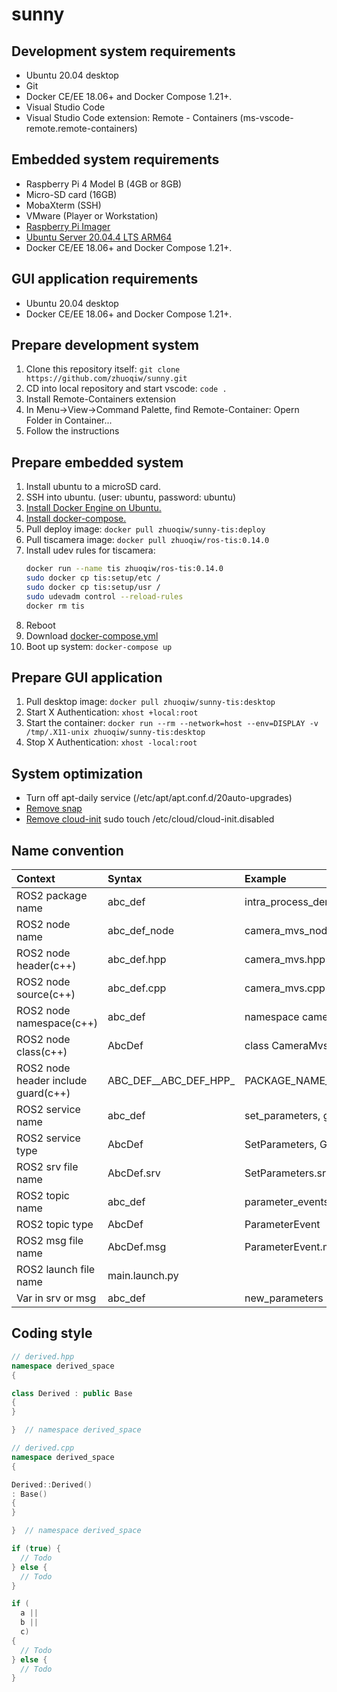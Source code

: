 # sunny

## Development system requirements

- Ubuntu 20.04 desktop
- Git
- Docker CE/EE 18.06+ and Docker Compose 1.21+.
- Visual Studio Code
- Visual Studio Code extension: Remote - Containers (ms-vscode-remote.remote-containers)

## Embedded system requirements

- Raspberry Pi 4 Model B (4GB or 8GB)
- Micro-SD card (16GB)
- MobaXterm (SSH)
- VMware (Player or Workstation)
- [Raspberry Pi Imager](https://www.raspberrypi.com/software/)
- [Ubuntu Server 20.04.4 LTS ARM64](https://ubuntu.com/download/raspberry-pi/thank-you?version=20.04.4&architecture=server-arm64+raspi)
- Docker CE/EE 18.06+ and Docker Compose 1.21+.

## GUI application requirements

- Ubuntu 20.04 desktop
- Docker CE/EE 18.06+ and Docker Compose 1.21+.

## Prepare development system

1. Clone this repository itself: `git clone https://github.com/zhuoqiw/sunny.git`
1. CD into local repository and start vscode: `code .`
1. Install Remote-Containers extension
1. In Menu->View->Command Palette, find Remote-Container: Opern Folder in Container...
1. Follow the instructions

## Prepare embedded system

1. Install ubuntu to a microSD card.
1. SSH into ubuntu. (user: ubuntu, password: ubuntu)
1. [Install Docker Engine on Ubuntu.](https://docs.docker.com/engine/install/ubuntu/)
1. [Install docker-compose.](https://docs.docker.com/compose/install/)
1. Pull deploy image: `docker pull zhuoqiw/sunny-tis:deploy`
1. Pull tiscamera image: `docker pull zhuoqiw/ros-tis:0.14.0`
1. Install udev rules for tiscamera:
    ```bash
    docker run --name tis zhuoqiw/ros-tis:0.14.0
    sudo docker cp tis:setup/etc /
    sudo docker cp tis:setup/usr /
    sudo udevadm control --reload-rules
    docker rm tis
    ```
1. Reboot
1. Download [docker-compose.yml](https://github.com/zhuoqiw/sunny/blob/main/docker-compose.yml)
1. Boot up system: `docker-compose up`

## Prepare GUI application

1. Pull desktop image: `docker pull zhuoqiw/sunny-tis:desktop`
1. Start X Authentication: `xhost +local:root`
1. Start the container: 
    `docker run --rm --network=host --env=DISPLAY -v /tmp/.X11-unix zhuoqiw/sunny-tis:desktop`
1. Stop X Authentication: `xhost -local:root`

## System optimization

- Turn off apt-daily service (/etc/apt/apt.conf.d/20auto-upgrades)
- [Remove snap](https://linuxhint.com/turn-off-snap-ubuntu/)
- [Remove cloud-init](https://blog.rylander.io/2020/12/23/how-to-remove-cloud-init-from-ubuntu-server-20-04/) sudo touch /etc/cloud/cloud-init.disabled

## Name convention

| Context      | Syntax | Example |
| :---------- | :---------- | :---------- |
| ROS2 package name      | abc_def       | intra_process_demo |
| ROS2 node name      | abc_def_node       | camera_mvs_node |
| ROS2 node header(c++)      | abc_def.hpp      | camera_mvs.hpp |
| ROS2 node source(c++)      | abc_def.cpp      | camera_mvs.cpp |
| ROS2 node namespace(c++)      | abc_def      | namespace camera_mvs |
| ROS2 node class(c++)      | AbcDef      | class CameraMvs |
| ROS2 node header include guard(c++)      | ABC_DEF__ABC_DEF_HPP_      | PACKAGE_NAME__CLASS_NAME_HPP_ |
| ROS2 service name      | abc_def       | set_parameters, get_parameters |
| ROS2 service type   | AbcDef        | SetParameters, GetParameters |
| ROS2 srv file name   | AbcDef.srv        | SetParameters.srv, GetParameters.srv |
| ROS2 topic name      | abc_def       | parameter_events |
| ROS2 topic type   | AbcDef        | ParameterEvent |
| ROS2 msg file name   | AbcDef.msg        | ParameterEvent.msg |
| ROS2 launch file name      | main.launch.py       |  |
| Var in srv or msg | abc_def | new_parameters |

## Coding style

```cpp
// derived.hpp
namespace derived_space
{

class Derived : public Base
{
}

}  // namespace derived_space

// derived.cpp
namespace derived_space
{

Derived::Derived()
: Base()
{
}

}  // namespace derived_space

if (true) {
  // Todo
} else {
  // Todo
}

if (
  a ||
  b ||
  c)
{
  // Todo
} else {
  // Todo
}
```
